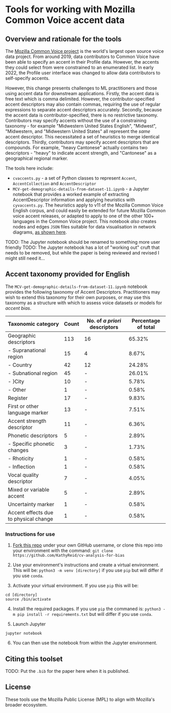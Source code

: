 # Tools for working with Mozilla Common Voice accent data 

## Overview and rationale for the tools

The [Mozilla Common Voice project](https://commonvoice.mozilla.org) is the world's largest open source voice data project. From around 2019, data contributors to Common Voice have been able to specify an accent in their Profile data. However, the accents they could select from were constrained to an enumerated list. In early 2022, the Profile user interface was changed to allow data contributors to self-specify accents. 

However, this change presents challenges to ML practitioners and those using accent data for downstream applications. Firstly, the accent data is free text which is comma delimited. However, the contributor-specified accent descriptors may also contain commas, requiring the use of regular expressions to separate accent descriptors accurately. Secondly, because the accent data is contributor-specified, there is no restrictive taxonomy. Contributors may specify accents without the use of a constraining taxonomy - for example "Midwestern United States English", "Midwest", "Midwestern, and "Midwestern United States" all represent the _same_ accent descriptor. This necessitated a set of heuristics to merge identical descriptors. Thirdly, contributors may specify accent descriptors that are compounds. For example, "heavy Cantonese" actually contains two descriptors - "heavy" to indicate accent strength, and "Cantonese" as a geographical regional marker. 

The tools here include: 

* `cvaccents.py` - a set of Python classes to represent `Accent`, `AccentCollection` and `AccentDescriptor`
* `MCV-get-demographic-details-from-dataset-11.ipynb` - a Jupyter notebook that provides a worked example of extracting AccentDescriptor information and applying heuristics with `cyvaccents.py`. The heuristics apply to v11 of the Mozilla Common Voice English corpus, and could easily be extended for future Mozilla Common voice accent releases, or adapted to apply to one of the other 100+ languages in the Common Voice project. This notebook _also_ creates nodes and edges `JSON` files suitable for data visualisation in network diagrams, [as shown here](https://observablehq.com/@kathyreid/phd-mozilla-cv-accent-relationships). 

TODO: The Jupyter notebook should be renamed to something more user friendly 
TODO: The Jupyter notebook has a lot of "working out" cruft that needs to be removed, but while the paper is being reviewed and revised I might still need it... 

## Accent taxonomy provided for English 

The `MCV-get-demographic-details-from-dataset-11.ipynb` notebook provides the following taxonomy of Accent Descriptors. Practitioners may wish to extend this taxonomy for their own purposes, or may use this taxonomy as a structure with which to assess voice datasets or models for _accent bias_. 

| Taxonomic category | Count | No. of _a priori_ descriptors | Percentage of total |
|---|---|---|---|
| Geographic descriptors | 113 | 16 | 65.32\% |
|   - Supranational region | 15 | 4 | 8.67\% |
|   - Country | 42 | 12 | 24.28\% |
|   - Subnational region | 45 | - | 26.01\% |
|   - }City | 10 | - | 5.78\% |
|   - Other | 1 | - | 0.58\% |
| Register | 17 | - | 9.83\% |
| First or other language marker | 13 | - | 7.51\% |
| Accent strength descriptor | 11 | - | 6.36\% |
| Phonetic descriptors | 5 | - | 2.89\% |
|   - Specific phonetic changes | 3 | - | 1.73\% |
|   - Rhoticity | 1 | - | 0.58\% |
|   - Inflection | 1 | - | 0.58\% |
| Vocal quality descriptor | 7 | - | 4.05\% |
| Mixed or variable accent | 5 | - | 2.89\% |
| Uncertainty marker | 1 | - | 0.58\% |
| Accent effects due to physical change | 1 | - | 0.58\% |

### Instructions for use 

1. [Fork this repo](https://github.com/KathyReid/cv-analysis-for-bias/fork) under your own GitHub username, or clone this repo into your environment with the command: 
`git clone https://github.com/KathyReid/cv-analysis-for-bias`

2. Use your environment's instructions and create a virtual environment. This will be: ```python3 -m venv [directory]``` if you use `pip` but will differ if you use `conda`. 

3. Activate your virtual environment. If you use `pip` this will be: 

```
cd [directory]
source /bin/activate 
``` 

4. Install the required packages. If you use `pip` the commaned is: ```python3 -m pip install -r requirements.txt``` but will differ if you use `conda`. 

5. Launch Jupyter 

```
jupyter notebook 
```
6. You can then use the notebook from within the Jupyter environment. 

## Citing this toolset 

TODO: Put the `.bib` for the paper here when it is published. 

## License 

These tools use the Mozilla Public License (MPL) to align with Mozilla's broader ecosystem.
